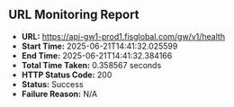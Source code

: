 ## URL Monitoring Report

- **URL:** https://api-gw1-prod1.fisglobal.com/gw/v1/health
- **Start Time:** 2025-06-21T14:41:32.025599
- **End Time:** 2025-06-21T14:41:32.384166
- **Total Time Taken:** 0.358567 seconds
- **HTTP Status Code:** 200
- **Status:** Success
- **Failure Reason:** N/A
